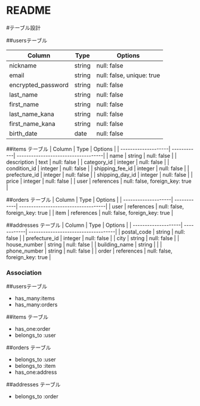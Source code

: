 # README

<!-- 2025.7 -->

#テーブル設計

##usersテーブル

| Column              | Type        | Options                             |
| --------------------| ------------| ------------------------------------|
| nickname            | string      | null: false                         |
| email               | string      | null: false, unique:  true          |
| encrypted_password  | string      | null: false                         |
| last_name           | string      | null: false                         |
| first_name          | string      | null: false                         |
| last_name_kana      | string      | null: false                         |
| first_name_kana     | string      | null: false                         |
| birth_date          | date        | null: false                         |


##items テーブル
| Column              | Type        | Options                             |
| --------------------| ------------| ------------------------------------|
| name                | string      | null: false                         |
| description         | text        | null: false                         |
| category_id         | integer     | null: false                         |
| condition_id        | integer     | null: false                         |
| shipping_fee_id     | integer     | null: false                         |
| prefecture_id       | integer     | null: false                         |
| shipping_day_id     | integer     | null: false                         |
| price               | integer     | null: false                         |
| user                | references  | null: false,  foreign_key:  true    |


##orders テーブル
| Column              | Type        | Options                             |
| --------------------| ------------| ------------------------------------|
| user                | references  | null: false,  foreign_key:  true    |
| item                | references  | null: false,  foreign_key:  true    |


##addresses テーブル
| Column              | Type        | Options                             |
| --------------------| ------------| ------------------------------------|
| postal_code         | string      | null: false                         |
| prefecture_id       | integer     | null: false                         |
| city                | string      | null: false                         |
| house_number        | string      | null: false                         |
| building_name       | string      |                                     |
| phone_number        | string      | null: false                         |
| order               | references  | null: false,  foreign_key:  true    |


### Association
##usersテーブル
- has_many:items
- has_many:orders

##items テーブル
- has_one:order
- belongs_to :user

##orders テーブル
- belongs_to :user
- belongs_to :item
- has_one:address

##addresses テーブル
- belongs_to :order